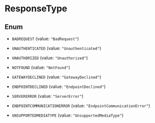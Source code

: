 
# ResponseType

## Enum


* `BADREQUEST` (value: `"BadRequest"`)

* `UNAUTHENTICATED` (value: `"Unauthenticated"`)

* `UNAUTHORIZED` (value: `"Unauthorized"`)

* `NOTFOUND` (value: `"NotFound"`)

* `GATEWAYDECLINED` (value: `"GatewayDeclined"`)

* `ENDPOINTDECLINED` (value: `"EndpointDeclined"`)

* `SERVERERROR` (value: `"ServerError"`)

* `ENDPOINTCOMMUNICATIONERROR` (value: `"EndpointCommunicationError"`)

* `UNSUPPORTEDMEDIATYPE` (value: `"UnsupportedMediaType"`)



